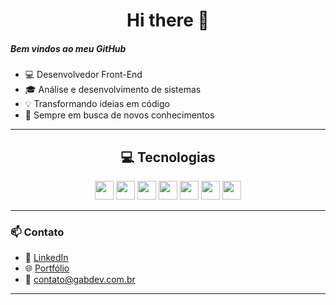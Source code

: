 <h1 align="center">Hi there 👋</h1>

<h5>Bem vindos ao meu GitHub</h5>

- 💻 Desenvolvedor Front-End
- 🎓 Análise e desenvolvimento de sistemas
- 💡 Transformando ideias em código
- 📙 Sempre em busca de novos conhecimentos

---

<h2 align="center"> 💻 Tecnologias</h2>

<p align="center">
<img height="30" src="https://img.shields.io/badge/HTML5-E34F26?style=for-the-badge&logo=html5&logoColor=white"/>
<img height="30" src="https://img.shields.io/badge/CSS3-1572B6?style=for-the-badge&logo=css3&logoColor=white" />
<img height="30" src="https://img.shields.io/badge/JavaScript-F7DF1E?style=for-the-badge&logo=javascript&logoColor=black"/>
<img height="30" src="https://img.shields.io/badge/React-40232A?style=for-the-badge&logo=react&logoColor=61DAFB" />
<img height="30" src="https://img.shields.io/badge/Next-black?style=for-the-badge&logo=next.js&logoColor=white" />
<img height="30" src="https://img.shields.io/badge/Node.js-43853D?style=for-the-badge&logo=node.js&logoColor=white" />
<img height="30" src="https://img.shields.io/badge/Figma-F24E1E?style=for-the-badge&logo=figma&logoColor=white"/>    
</p>

---

### 📫 Contato

- 💼 [LinkedIn](https://www.linkedin.com/in/gabriel-aparecido7/)  
- 🌐 [Portfólio](https://www.gabdev.com.br)  
- 📧 contato@gabdev.com.br


---
